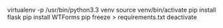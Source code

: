 
virtualenv -p /usr/bin/python3.3 venv
source venv/bin/activate
pip install flask
pip install WTForms
pip freeze > requirements.txt
deactivate


